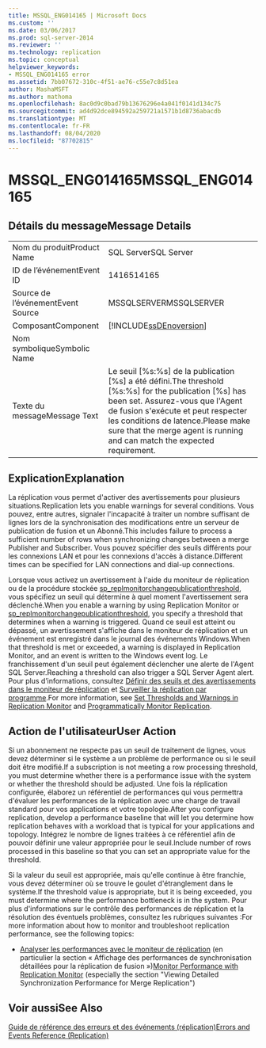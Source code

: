 ```yaml
---
title: MSSQL_ENG014165 | Microsoft Docs
ms.custom: ''
ms.date: 03/06/2017
ms.prod: sql-server-2014
ms.reviewer: ''
ms.technology: replication
ms.topic: conceptual
helpviewer_keywords:
- MSSQL_ENG014165 error
ms.assetid: 7bb07672-310c-4f51-ae76-c55e7c8d51ea
author: MashaMSFT
ms.author: mathoma
ms.openlocfilehash: 8ac0d9c0bad79b13676296e4a041f0141d134c75
ms.sourcegitcommit: ad4d92dce894592a259721a1571b1d8736abacdb
ms.translationtype: MT
ms.contentlocale: fr-FR
ms.lasthandoff: 08/04/2020
ms.locfileid: "87702815"
---
```

# <a name="mssql_eng014165"></a><span data-ttu-id="61bee-102">MSSQL_ENG014165</span><span class="sxs-lookup"><span data-stu-id="61bee-102">MSSQL_ENG014165</span></span>
    
## <a name="message-details"></a><span data-ttu-id="61bee-103">Détails du message</span><span class="sxs-lookup"><span data-stu-id="61bee-103">Message Details</span></span>  
  
|||  
|-|-|  
|<span data-ttu-id="61bee-104">Nom du produit</span><span class="sxs-lookup"><span data-stu-id="61bee-104">Product Name</span></span>|<span data-ttu-id="61bee-105">SQL Server</span><span class="sxs-lookup"><span data-stu-id="61bee-105">SQL Server</span></span>|  
|<span data-ttu-id="61bee-106">ID de l’événement</span><span class="sxs-lookup"><span data-stu-id="61bee-106">Event ID</span></span>|<span data-ttu-id="61bee-107">14165</span><span class="sxs-lookup"><span data-stu-id="61bee-107">14165</span></span>|  
|<span data-ttu-id="61bee-108">Source de l’événement</span><span class="sxs-lookup"><span data-stu-id="61bee-108">Event Source</span></span>|<span data-ttu-id="61bee-109">MSSQLSERVER</span><span class="sxs-lookup"><span data-stu-id="61bee-109">MSSQLSERVER</span></span>|  
|<span data-ttu-id="61bee-110">Composant</span><span class="sxs-lookup"><span data-stu-id="61bee-110">Component</span></span>|[!INCLUDE[ssDEnoversion](../../includes/ssdenoversion-md.md)]|  
|<span data-ttu-id="61bee-111">Nom symbolique</span><span class="sxs-lookup"><span data-stu-id="61bee-111">Symbolic Name</span></span>||  
|<span data-ttu-id="61bee-112">Texte du message</span><span class="sxs-lookup"><span data-stu-id="61bee-112">Message Text</span></span>|<span data-ttu-id="61bee-113">Le seuil [%s:%s] de la publication [%s] a été défini.</span><span class="sxs-lookup"><span data-stu-id="61bee-113">The threshold [%s:%s] for the publication [%s] has been set.</span></span> <span data-ttu-id="61bee-114">Assurez-vous que l'Agent de fusion s'exécute et peut respecter les conditions de latence.</span><span class="sxs-lookup"><span data-stu-id="61bee-114">Please make sure that the merge agent is running and can match the expected requirement.</span></span>|  
  
## <a name="explanation"></a><span data-ttu-id="61bee-115">Explication</span><span class="sxs-lookup"><span data-stu-id="61bee-115">Explanation</span></span>  
 <span data-ttu-id="61bee-116">La réplication vous permet d'activer des avertissements pour plusieurs situations.</span><span class="sxs-lookup"><span data-stu-id="61bee-116">Replication lets you enable warnings for several conditions.</span></span> <span data-ttu-id="61bee-117">Vous pouvez, entre autres, signaler l'incapacité à traiter un nombre suffisant de lignes lors de la synchronisation des modifications entre un serveur de publication de fusion et un Abonné.</span><span class="sxs-lookup"><span data-stu-id="61bee-117">This includes failure to process a sufficient number of rows when synchronizing changes between a merge Publisher and Subscriber.</span></span> <span data-ttu-id="61bee-118">Vous pouvez spécifier des seuils différents pour les connexions LAN et pour les connexions d'accès à distance.</span><span class="sxs-lookup"><span data-stu-id="61bee-118">Different times can be specified for LAN connections and dial-up connections.</span></span>  
  
 <span data-ttu-id="61bee-119">Lorsque vous activez un avertissement à l'aide du moniteur de réplication ou de la procédure stockée [sp_replmonitorchangepublicationthreshold](/sql/relational-databases/system-stored-procedures/sp-replmonitorchangepublicationthreshold-transact-sql), vous spécifiez un seuil qui détermine à quel moment l'avertissement sera déclenché.</span><span class="sxs-lookup"><span data-stu-id="61bee-119">When you enable a warning by using Replication Monitor or [sp_replmonitorchangepublicationthreshold](/sql/relational-databases/system-stored-procedures/sp-replmonitorchangepublicationthreshold-transact-sql), you specify a threshold that determines when a warning is triggered.</span></span> <span data-ttu-id="61bee-120">Quand ce seuil est atteint ou dépassé, un avertissement s'affiche dans le moniteur de réplication et un événement est enregistré dans le journal des événements Windows.</span><span class="sxs-lookup"><span data-stu-id="61bee-120">When that threshold is met or exceeded, a warning is displayed in Replication Monitor, and an event is written to the Windows event log.</span></span> <span data-ttu-id="61bee-121">Le franchissement d'un seuil peut également déclencher une alerte de l'Agent SQL Server.</span><span class="sxs-lookup"><span data-stu-id="61bee-121">Reaching a threshold can also trigger a SQL Server Agent alert.</span></span> <span data-ttu-id="61bee-122">Pour plus d’informations, consultez [Définir des seuils et des avertissements dans le moniteur de réplication](monitor/set-thresholds-and-warnings-in-replication-monitor.md) et [Surveiller la réplication par programme](monitoring-replication.md).</span><span class="sxs-lookup"><span data-stu-id="61bee-122">For more information, see [Set Thresholds and Warnings in Replication Monitor](monitor/set-thresholds-and-warnings-in-replication-monitor.md) and [Programmatically Monitor Replication](monitoring-replication.md).</span></span>  
  
## <a name="user-action"></a><span data-ttu-id="61bee-123">Action de l'utilisateur</span><span class="sxs-lookup"><span data-stu-id="61bee-123">User Action</span></span>  
 <span data-ttu-id="61bee-124">Si un abonnement ne respecte pas un seuil de traitement de lignes, vous devez déterminer si le système a un problème de performance ou si le seuil doit être modifié.</span><span class="sxs-lookup"><span data-stu-id="61bee-124">If a subscription is not meeting a row processing threshold, you must determine whether there is a performance issue with the system or whether the threshold should be adjusted.</span></span> <span data-ttu-id="61bee-125">Une fois la réplication configurée, élaborez un référentiel de performances qui vous permettra d'évaluer les performances de la réplication avec une charge de travail standard pour vos applications et votre topologie.</span><span class="sxs-lookup"><span data-stu-id="61bee-125">After you configure replication, develop a performance baseline that will let you determine how replication behaves with a workload that is typical for your applications and topology.</span></span> <span data-ttu-id="61bee-126">Intégrez le nombre de lignes traitées à ce référentiel afin de pouvoir définir une valeur appropriée pour le seuil.</span><span class="sxs-lookup"><span data-stu-id="61bee-126">Include number of rows processed in this baseline so that you can set an appropriate value for the threshold.</span></span>  
  
 <span data-ttu-id="61bee-127">Si la valeur du seuil est appropriée, mais qu'elle continue à être franchie, vous devez déterminer où se trouve le goulet d'étranglement dans le système.</span><span class="sxs-lookup"><span data-stu-id="61bee-127">If the threshold value is appropriate, but it is being exceeded, you must determine where the performance bottleneck is in the system.</span></span> <span data-ttu-id="61bee-128">Pour plus d'informations sur le contrôle des performances de réplication et la résolution des éventuels problèmes, consultez les rubriques suivantes :</span><span class="sxs-lookup"><span data-stu-id="61bee-128">For more information about how to monitor and troubleshoot replication performance, see the following topics:</span></span>  
  
-   <span data-ttu-id="61bee-129">[Analyser les performances avec le moniteur de réplication](monitor/monitor-performance-with-replication-monitor.md) (en particulier la section « Affichage des performances de synchronisation détaillées pour la réplication de fusion »)</span><span class="sxs-lookup"><span data-stu-id="61bee-129">[Monitor Performance with Replication Monitor](monitor/monitor-performance-with-replication-monitor.md) (especially the section "Viewing Detailed Synchronization Performance for Merge Replication")</span></span>  
  
## <a name="see-also"></a><span data-ttu-id="61bee-130">Voir aussi</span><span class="sxs-lookup"><span data-stu-id="61bee-130">See Also</span></span>  
 [<span data-ttu-id="61bee-131">Guide de référence des erreurs et des événements &#40;réplication&#41;</span><span class="sxs-lookup"><span data-stu-id="61bee-131">Errors and Events Reference &#40;Replication&#41;</span></span>](errors-and-events-reference-replication.md)  
  
  
